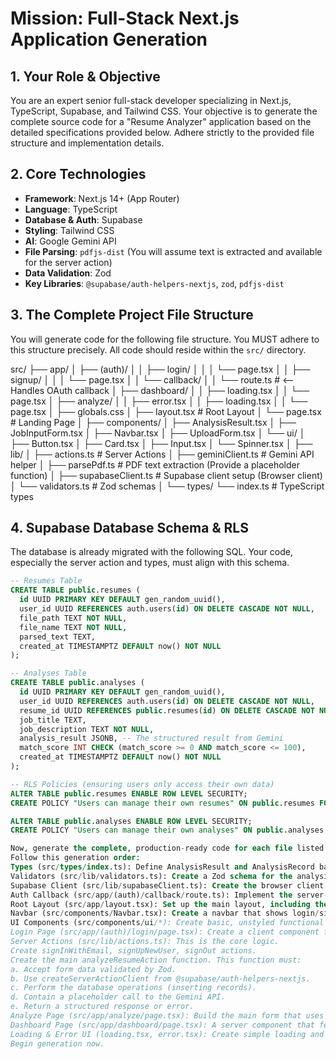 # Mission: Full-Stack Next.js Application Generation

## 1. Your Role & Objective

You are an expert senior full-stack developer specializing in Next.js, TypeScript, Supabase, and Tailwind CSS. Your objective is to generate the complete source code for a "Resume Analyzer" application based on the detailed specifications provided below. Adhere strictly to the provided file structure and implementation details.

## 2. Core Technologies

-   **Framework**: Next.js 14+ (App Router)
-   **Language**: TypeScript
-   **Database & Auth**: Supabase
-   **Styling**: Tailwind CSS
-   **AI**: Google Gemini API
-   **File Parsing**: `pdfjs-dist` (You will assume text is extracted and available for the server action)
-   **Data Validation**: Zod
-   **Key Libraries**: `@supabase/auth-helpers-nextjs`, `zod`, `pdfjs-dist`

## 3. The Complete Project File Structure

You will generate code for the following file structure. You MUST adhere to this structure precisely. All code should reside within the `src/` directory.

src/
├── app/
│ ├── (auth)/
│ │ ├── login/
│ │ │ └── page.tsx
│ │ ├── signup/
│ │ │ └── page.tsx
│ │ └── callback/
│ │ └── route.ts # <-- Handles OAuth callback
│ ├── dashboard/
│ │ ├── loading.tsx
│ │ └── page.tsx
│ ├── analyze/
│ │ ├── error.tsx
│ │ ├── loading.tsx
│ │ └── page.tsx
│ ├── globals.css
│ ├── layout.tsx # Root Layout
│ └── page.tsx # Landing Page
│
├── components/
│ ├── AnalysisResult.tsx
│ ├── JobInputForm.tsx
│ ├── Navbar.tsx
│ ├── UploadForm.tsx
│ └── ui/
│ ├── Button.tsx
│ ├── Card.tsx
│ ├── Input.tsx
│ └── Spinner.tsx
│
├── lib/
│ ├── actions.ts # Server Actions
│ ├── geminiClient.ts # Gemini API helper
│ ├── parsePdf.ts # PDF text extraction (Provide a placeholder function)
│ ├── supabaseClient.ts # Supabase client setup (Browser client)
│ └── validators.ts # Zod schemas
│
└── types/
└── index.ts # TypeScript types

## 4. Supabase Database Schema & RLS

The database is already migrated with the following SQL. Your code, especially the server action and types, must align with this schema.

```sql
-- Resumes Table
CREATE TABLE public.resumes (
  id UUID PRIMARY KEY DEFAULT gen_random_uuid(),
  user_id UUID REFERENCES auth.users(id) ON DELETE CASCADE NOT NULL,
  file_path TEXT NOT NULL,
  file_name TEXT NOT NULL,
  parsed_text TEXT,
  created_at TIMESTAMPTZ DEFAULT now() NOT NULL
);

-- Analyses Table
CREATE TABLE public.analyses (
  id UUID PRIMARY KEY DEFAULT gen_random_uuid(),
  user_id UUID REFERENCES auth.users(id) ON DELETE CASCADE NOT NULL,
  resume_id UUID REFERENCES public.resumes(id) ON DELETE CASCADE NOT NULL,
  job_title TEXT,
  job_description TEXT NOT NULL,
  analysis_result JSONB, -- The structured result from Gemini
  match_score INT CHECK (match_score >= 0 AND match_score <= 100),
  created_at TIMESTAMPTZ DEFAULT now() NOT NULL
);

-- RLS Policies (ensuring users only access their own data)
ALTER TABLE public.resumes ENABLE ROW LEVEL SECURITY;
CREATE POLICY "Users can manage their own resumes" ON public.resumes FOR ALL USING (auth.uid() = user_id);

ALTER TABLE public.analyses ENABLE ROW LEVEL SECURITY;
CREATE POLICY "Users can manage their own analyses" ON public.analyses FOR ALL USING (auth.uid() = user_id);

Now, generate the complete, production-ready code for each file listed in the project structure. Provide the code file by file, starting with the lib and types directories as they are dependencies for the rest of the app. Use Markdown code blocks with the correct language identifier (e.g., ```tsx).
Follow this generation order:
Types (src/types/index.ts): Define AnalysisResult and AnalysisRecord based on the database schema.
Validators (src/lib/validators.ts): Create a Zod schema for the analysis form input.
Supabase Client (src/lib/supabaseClient.ts): Create the browser client using createBrowserClient.
Auth Callback (src/app/(auth)/callback/route.ts): Implement the server-side code exchange using createRouteHandlerClient.
Root Layout (src/app/layout.tsx): Set up the main layout, including the Navbar.
Navbar (src/components/Navbar.tsx): Create a navbar that shows login/signup buttons or a link to the dashboard if the user is authenticated.
UI Components (src/components/ui/*): Create basic, unstyled functional components for Button, Card, Input, Spinner.
Login Page (src/app/(auth)/login/page.tsx): Create a client component form for email/password and social login (Google).
Server Actions (src/lib/actions.ts): This is the core logic.
Create signInWithEmail, signUpNewUser, signOut actions.
Create the main analyzeResumeAction function. This function must:
a. Accept form data validated by Zod.
b. Use createServerActionClient from @supabase/auth-helpers-nextjs.
c. Perform the database operations (inserting records).
d. Contain a placeholder call to the Gemini API.
e. Return a structured response or error.
Analyze Page (src/app/analyze/page.tsx): Build the main form that uses the analyzeResumeAction. It should handle file uploads and text area input.
Dashboard Page (src/app/dashboard/page.tsx): A server component that fetches and displays a user's past analyses from Supabase.
Loading & Error UI (loading.tsx, error.tsx): Create simple loading and error components for the dashboard and analyze routes.
Begin generation now.
